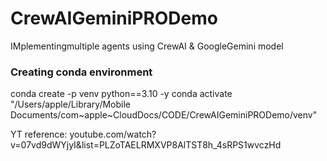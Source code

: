 # CrewAIGeminiPRODemo

IMplementingmultiple agents using CrewAI & GoogleGemini model 

### Creating conda environment 
conda create -p venv python==3.10 -y
conda activate "/Users/apple/Library/Mobile Documents/com~apple~CloudDocs/CODE/CrewAIGeminiPRODemo/venv"


YT reference: youtube.com/watch?v=07vd9dWYjyI&list=PLZoTAELRMXVP8AlTST8h_4sRPS1wvczHd

